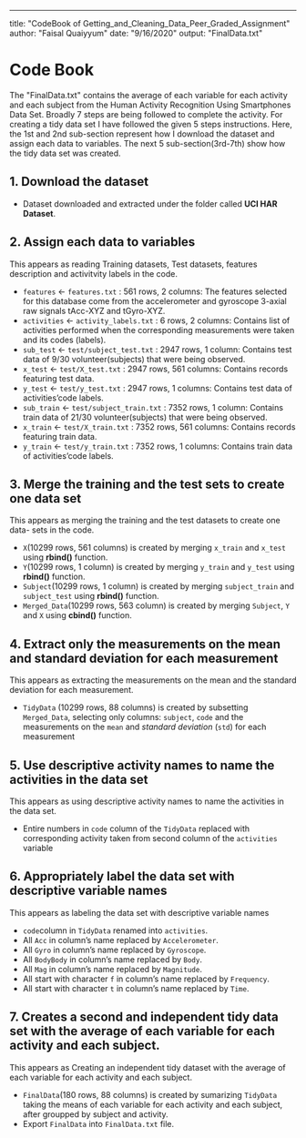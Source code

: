 ---
title: "CodeBook of Getting_and_Cleaning_Data_Peer_Graded_Assignment"
author: "Faisal Quaiyyum"
date: "9/16/2020"
output: "FinalData.txt"



# Code Book
The "FinalData.txt" contains the average of each variable for each activity and 
each subject from the Human Activity Recognition Using Smartphones Data Set. 
Broadly 7 steps are being followed to complete the activity. For creating a tidy data set I have followed the given 5 steps instructions. Here, the 1st and 2nd sub-section represent how I download the dataset and assign each data to variables. The next 5 sub-section(3rd-7th) show how the tidy data set was created.  

## 1. Download the dataset
 - Dataset downloaded and extracted under the folder called **UCI HAR Dataset**.

## 2. Assign each data to variables
This appears as reading Training datasets, Test datasets, features description and 
activitvity labels in the code. 

 - `features` <- `features.txt` : 561 rows, 2 columns:
The features selected for this database come from the accelerometer and 
gyroscope 3-axial raw signals tAcc-XYZ and tGyro-XYZ.
 - `activities` <- `activity_labels.txt` : 6 rows, 2 columns:
Contains list of activities performed when the corresponding measurements were taken and 
its codes (labels).
 - `sub_test` <- `test/subject_test.txt` : 2947 rows, 1 column:
Contains test data of 9/30 volunteer(subjects) that were being observed.
 - `x_test` <- `test/X_test.txt` : 2947 rows, 561 columns:
Contains records featuring test data.
 - `y_test` <- `test/y_test.txt` : 2947 rows, 1 columns:
Contains test data of activities’code labels.
 - `sub_train` <- `test/subject_train.txt` : 7352 rows, 1 column:
Contains train data of 21/30 volunteer(subjects) that were being observed.
 - `x_train` <- `test/X_train.txt` : 7352 rows, 561 columns:
Contains records featuring train data.
 - `y_train` <- `test/y_train.txt` : 7352 rows, 1 columns:
Contains train data of activities’code labels.

## 3. Merge the training and the test sets to create one data set
This appears as merging the training and the test datasets to create one data-
sets in the code. 

 - `X`(10299 rows, 561 columns) is created by merging `x_train` and `x_test` 
using **rbind()** function.
 - `Y`(10299 rows, 1 column) is created by merging `y_train` and `y_test` 
using **rbind()** function.
 - `Subject`(10299 rows, 1 column) is created by merging `subject_train` and `subject_test` using **rbind()** function.
 - `Merged_Data`(10299 rows, 563 column) is created by merging `Subject`, `Y` and `X` using **cbind()** function.

## 4. Extract only the measurements on the mean and standard deviation for each measurement
This appears as extracting the measurements on the mean and the standard deviation for each measurement. 

 - `TidyData` (10299 rows, 88 columns) is created by subsetting `Merged_Data`, selecting only columns: `subject`, `code` and the measurements on the `mean` and *standard deviation* (`std`) for each measurement

## 5. Use descriptive activity names to name the activities in the data set
This appears as using descriptive activity names to name the activities in the data set.

 - Entire numbers in `code` column of the `TidyData` replaced with corresponding activity taken from second column of the `activities` variable

## 6. Appropriately label the data set with descriptive variable names
This appears as labeling the data set with descriptive variable names

 - `code`column in `TidyData` renamed into `activities`.
 - All `Acc` in column’s name replaced by `Accelerometer`.
 - All `Gyro` in column’s name replaced by `Gyroscope`. 
 - All `BodyBody` in column’s name replaced by `Body`.
 - All `Mag` in column’s name replaced by `Magnitude`.
 - All start with character `f` in column’s name replaced by `Frequency`. 
 - All start with character `t` in column’s name replaced by `Time`.
 
## 7. Creates a second and independent tidy data set with the average of each variable for each activity and each subject.
This appears as Creating an independent tidy dataset with the average of each variable for each activity and each subject.

 - `FinalData`(180 rows, 88 columns) is created by sumarizing `TidyData` taking the means of each variable for each activity and each subject, after groupped by subject and activity. 
 - Export `FinalData` into `FinalData.txt` file.



